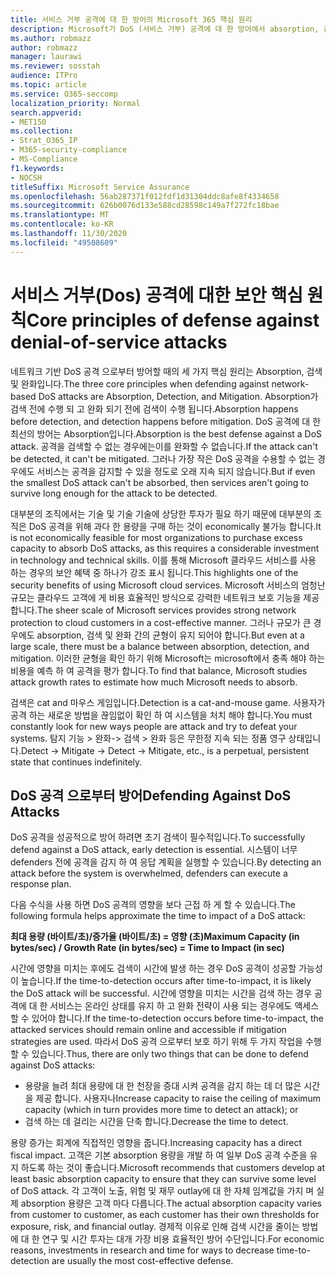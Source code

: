 ```yaml
---
title: 서비스 거부 공격에 대 한 방어의 Microsoft 365 핵심 원리
description: Microsoft가 DoS (서비스 거부) 공격에 대 한 방어에서 absorption, 검색 및 완화의 핵심 원칙을 활용 하는 방법
ms.author: robmazz
author: robmazz
manager: laurawi
ms.reviewer: sosstah
audience: ITPro
ms.topic: article
ms.service: O365-seccomp
localization_priority: Normal
search.appverid:
- MET150
ms.collection:
- Strat_O365_IP
- M365-security-compliance
- MS-Compliance
f1.keywords:
- NOCSH
titleSuffix: Microsoft Service Assurance
ms.openlocfilehash: 56ab287371f012fdf1d31304ddc8afe8f4334658
ms.sourcegitcommit: 626b0076d133e588cd28598c149a7f272fc18bae
ms.translationtype: MT
ms.contentlocale: ko-KR
ms.lasthandoff: 11/30/2020
ms.locfileid: "49508609"
---
```

# <a name="core-principles-of-defense-against-denial-of-service-attacks"></a><span data-ttu-id="9b2bd-103">서비스 거부(Dos) 공격에 대한 보안 핵심 원칙</span><span class="sxs-lookup"><span data-stu-id="9b2bd-103">Core principles of defense against denial-of-service attacks</span></span>

<span data-ttu-id="9b2bd-104">네트워크 기반 DoS 공격 으로부터 방어할 때의 세 가지 핵심 원리는 Absorption, 검색 및 완화입니다.</span><span class="sxs-lookup"><span data-stu-id="9b2bd-104">The three core principles when defending against network-based DoS attacks are Absorption, Detection, and Mitigation.</span></span> <span data-ttu-id="9b2bd-105">Absorption가 검색 전에 수행 되 고 완화 되기 전에 검색이 수행 됩니다.</span><span class="sxs-lookup"><span data-stu-id="9b2bd-105">Absorption happens before detection, and detection happens before mitigation.</span></span> <span data-ttu-id="9b2bd-106">DoS 공격에 대 한 최선의 방어는 Absorption입니다.</span><span class="sxs-lookup"><span data-stu-id="9b2bd-106">Absorption is the best defense against a DoS attack.</span></span> <span data-ttu-id="9b2bd-107">공격을 검색할 수 없는 경우에는이를 완화할 수 없습니다.</span><span class="sxs-lookup"><span data-stu-id="9b2bd-107">If the attack can't be detected, it can't be mitigated.</span></span> <span data-ttu-id="9b2bd-108">그러나 가장 작은 DoS 공격을 수용할 수 없는 경우에도 서비스는 공격을 감지할 수 있을 정도로 오래 지속 되지 않습니다.</span><span class="sxs-lookup"><span data-stu-id="9b2bd-108">But if even the smallest DoS attack can't be absorbed, then services aren't going to survive long enough for the attack to be detected.</span></span>

<span data-ttu-id="9b2bd-109">대부분의 조직에서는 기술 및 기술 기술에 상당한 투자가 필요 하기 때문에 대부분의 조직은 DoS 공격을 위해 과다 한 용량을 구매 하는 것이 economically 불가능 합니다.</span><span class="sxs-lookup"><span data-stu-id="9b2bd-109">It is not economically feasible for most organizations to purchase excess capacity to absorb DoS attacks, as this requires a considerable investment in technology and technical skills.</span></span> <span data-ttu-id="9b2bd-110">이를 통해 Microsoft 클라우드 서비스를 사용 하는 경우의 보안 혜택 중 하나가 강조 표시 됩니다.</span><span class="sxs-lookup"><span data-stu-id="9b2bd-110">This highlights one of the security benefits of using Microsoft cloud services.</span></span> <span data-ttu-id="9b2bd-111">Microsoft 서비스의 엄청난 규모는 클라우드 고객에 게 비용 효율적인 방식으로 강력한 네트워크 보호 기능을 제공 합니다.</span><span class="sxs-lookup"><span data-stu-id="9b2bd-111">The sheer scale of Microsoft services provides strong network protection to cloud customers in a cost-effective manner.</span></span> <span data-ttu-id="9b2bd-112">그러나 규모가 큰 경우에도 absorption, 검색 및 완화 간의 균형이 유지 되어야 합니다.</span><span class="sxs-lookup"><span data-stu-id="9b2bd-112">But even at a large scale, there must be a balance between absorption, detection, and mitigation.</span></span> <span data-ttu-id="9b2bd-113">이러한 균형을 확인 하기 위해 Microsoft는 microsoft에서 충족 해야 하는 비용을 예측 하 여 공격을 평가 합니다.</span><span class="sxs-lookup"><span data-stu-id="9b2bd-113">To find that balance, Microsoft studies attack growth rates to estimate how much Microsoft needs to absorb.</span></span>

<span data-ttu-id="9b2bd-114">검색은 cat and 마우스 게임입니다.</span><span class="sxs-lookup"><span data-stu-id="9b2bd-114">Detection is a cat-and-mouse game.</span></span> <span data-ttu-id="9b2bd-115">사용자가 공격 하는 새로운 방법을 끊임없이 확인 하 여 시스템을 처치 해야 합니다.</span><span class="sxs-lookup"><span data-stu-id="9b2bd-115">You must constantly look for new ways people are attack and try to defeat your systems.</span></span> <span data-ttu-id="9b2bd-116">탐지 기능 > 완화-> 검색 > 완화 등은 무한정 지속 되는 정품 영구 상태입니다.</span><span class="sxs-lookup"><span data-stu-id="9b2bd-116">Detect -> Mitigate -> Detect -> Mitigate, etc., is a perpetual, persistent state that continues indefinitely.</span></span>

## <a name="defending-against-dos-attacks"></a><span data-ttu-id="9b2bd-117">DoS 공격 으로부터 방어</span><span class="sxs-lookup"><span data-stu-id="9b2bd-117">Defending Against DoS Attacks</span></span>

<span data-ttu-id="9b2bd-118">DoS 공격을 성공적으로 방어 하려면 초기 검색이 필수적입니다.</span><span class="sxs-lookup"><span data-stu-id="9b2bd-118">To successfully defend against a DoS attack, early detection is essential.</span></span> <span data-ttu-id="9b2bd-119">시스템이 너무 defenders 전에 공격을 감지 하 여 응답 계획을 실행할 수 있습니다.</span><span class="sxs-lookup"><span data-stu-id="9b2bd-119">By detecting an attack before the system is overwhelmed, defenders can execute a response plan.</span></span>

<span data-ttu-id="9b2bd-120">다음 수식을 사용 하면 DoS 공격의 영향을 보다 근접 하 게 할 수 있습니다.</span><span class="sxs-lookup"><span data-stu-id="9b2bd-120">The following formula helps approximate the time to impact of a DoS attack:</span></span>

   <span data-ttu-id="9b2bd-121">**최대 용량 (바이트/초)/증가율 (바이트/초) = 영향 (초)**</span><span class="sxs-lookup"><span data-stu-id="9b2bd-121">**Maximum Capacity (in bytes/sec) / Growth Rate (in bytes/sec) = Time to Impact (in sec)**</span></span>

<span data-ttu-id="9b2bd-122">시간에 영향을 미치는 후에도 검색이 시간에 발생 하는 경우 DoS 공격이 성공할 가능성이 높습니다.</span><span class="sxs-lookup"><span data-stu-id="9b2bd-122">If the time-to-detection occurs after time-to-impact, it is likely the DoS attack will be successful.</span></span> <span data-ttu-id="9b2bd-123">시간에 영향을 미치는 시간을 검색 하는 경우 공격에 대 한 서비스는 온라인 상태를 유지 하 고 완화 전략이 사용 되는 경우에도 액세스할 수 있어야 합니다.</span><span class="sxs-lookup"><span data-stu-id="9b2bd-123">If the time-to-detection occurs before time-to-impact, the attacked services should remain online and accessible if mitigation strategies are used.</span></span> <span data-ttu-id="9b2bd-124">따라서 DoS 공격 으로부터 보호 하기 위해 두 가지 작업을 수행할 수 있습니다.</span><span class="sxs-lookup"><span data-stu-id="9b2bd-124">Thus, there are only two things that can be done to defend against DoS attacks:</span></span>

- <span data-ttu-id="9b2bd-125">용량을 늘려 최대 용량에 대 한 천장을 증대 시켜 공격을 감지 하는 데 더 많은 시간을 제공 합니다. 사용자나</span><span class="sxs-lookup"><span data-stu-id="9b2bd-125">Increase capacity to raise the ceiling of maximum capacity (which in turn provides more time to detect an attack); or</span></span>
- <span data-ttu-id="9b2bd-126">검색 하는 데 걸리는 시간을 단축 합니다.</span><span class="sxs-lookup"><span data-stu-id="9b2bd-126">Decrease the time to detect.</span></span>

<span data-ttu-id="9b2bd-127">용량 증가는 회계에 직접적인 영향을 줍니다.</span><span class="sxs-lookup"><span data-stu-id="9b2bd-127">Increasing capacity has a direct fiscal impact.</span></span> <span data-ttu-id="9b2bd-128">고객은 기본 absorption 용량을 개발 하 여 일부 DoS 공격 수준을 유지 하도록 하는 것이 좋습니다.</span><span class="sxs-lookup"><span data-stu-id="9b2bd-128">Microsoft recommends that customers develop at least basic absorption capacity to ensure that they can survive some level of DoS attack.</span></span> <span data-ttu-id="9b2bd-129">각 고객이 노출, 위험 및 재무 outlay에 대 한 자체 임계값을 가지 며 실제 absorption 용량은 고객 마다 다릅니다.</span><span class="sxs-lookup"><span data-stu-id="9b2bd-129">The actual absorption capacity varies from customer to customer, as each customer has their own thresholds for exposure, risk, and financial outlay.</span></span> <span data-ttu-id="9b2bd-130">경제적 이유로 인해 검색 시간을 줄이는 방법에 대 한 연구 및 시간 투자는 대개 가장 비용 효율적인 방어 수단입니다.</span><span class="sxs-lookup"><span data-stu-id="9b2bd-130">For economic reasons, investments in research and time for ways to decrease time-to-detection are usually the most cost-effective defense.</span></span>
